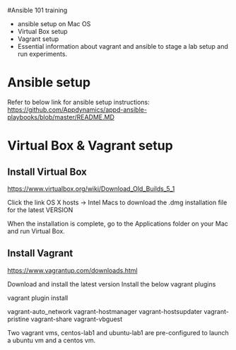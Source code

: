 #Ansible 101 training

- ansible setup on Mac OS
- Virtual Box setup
- Vagrant setup
- Essential information about vagrant and ansible to stage a lab setup and run experiments.

# Ansible setup

Refer to below link for ansible setup instructions:
https://github.com/Appdynamics/appd-ansible-playbooks/blob/master/README.MD

# Virtual Box & Vagrant setup

## Install Virtual Box

https://www.virtualbox.org/wiki/Download_Old_Builds_5_1

Click the link OS X hosts -> Intel Macs to download the .dmg installation file for the latest VERSION

When the installation is complete, go to the Applications folder on your Mac and run Virtual Box.

## Install Vagrant

https://www.vagrantup.com/downloads.html

Download and install the latest version
Install the below vagrant plugins

vagrant plugin install <plugin name>

vagrant-auto_network
vagrant-hostmanager
vagrant-hostsupdater
vagrant-pristine
vagrant-share
vagrant-vbguest

Two vagrant vms, centos-lab1 and ubuntu-lab1 are pre-configured to launch a ubuntu vm and a centos vm.
